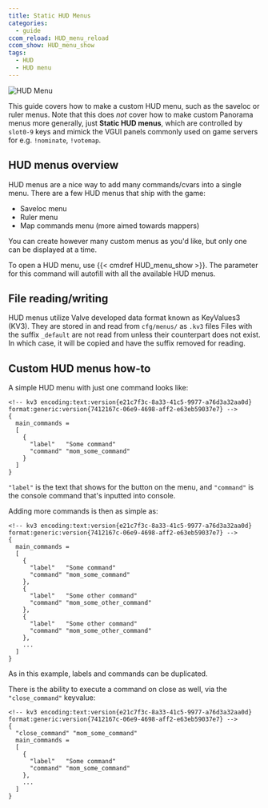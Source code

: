 ```yaml
---
title: Static HUD Menus
categories:
  - guide
ccom_reload: HUD_menu_reload
ccom_show: HUD_menu_show
tags:
  - HUD
  - HUD menu
---
```


![HUD Menu](/images/custom-hud-menus_guide/custom-hud-menus-header.png)

This guide covers how to make a custom HUD menu, such as the saveloc or ruler menus.
Note that this does *not* cover how to make custom Panorama menus more generally, just **Static HUD menus**, which are controlled by `slot0-9` keys and mimick the VGUI panels commonly used on game servers for e.g. `!nominate`, `!votemap`.

## HUD menus overview

HUD menus are a nice way to add many commands/cvars into a single menu.
There are a few HUD menus that ship with the game:

- Saveloc menu
- Ruler menu
- Map commands menu (more aimed towards mappers)

You can create however many custom menus as you'd like, but only one can be displayed at a time.

To open a HUD menu, use {{< cmdref HUD_menu_show >}}.
The parameter for this command will autofill with all the available HUD menus.

## File reading/writing

HUD menus utilize Valve developed data format known as KeyValues3 (KV3). They are stored in and read from `cfg/menus/` as `.kv3` files
Files with the suffix `_default` are not read from unless their counterpart does not exist.
In which case, it will be copied and have the suffix removed for reading.

## Custom HUD menus how-to

A simple HUD menu with just one command looks like:

```
<!-- kv3 encoding:text:version{e21c7f3c-8a33-41c5-9977-a76d3a32aa0d} format:generic:version{7412167c-06e9-4698-aff2-e63eb59037e7} -->
{
  main_commands =
  [
    {
      "label"   "Some command"
      "command" "mom_some_command"
    }
  ]
}
```

`"label"` is the text that shows for the button on the menu, and `"command"` is the console command that's inputted into console.

Adding more commands is then as simple as:

```
<!-- kv3 encoding:text:version{e21c7f3c-8a33-41c5-9977-a76d3a32aa0d} format:generic:version{7412167c-06e9-4698-aff2-e63eb59037e7} -->
{
  main_commands =
  [
    {
      "label"   "Some command"
      "command" "mom_some_command"
    },
    {
      "label"   "Some other command"
      "command" "mom_some_other_command"
    },
    {
      "label"   "Some other command"
      "command" "mom_some_other_command"
    },
    ...
  ]
}
```

As in this example, labels and commands can be duplicated.

There is the ability to execute a command on close as well, via the `"close_command"` keyvalue:

```
<!-- kv3 encoding:text:version{e21c7f3c-8a33-41c5-9977-a76d3a32aa0d} format:generic:version{7412167c-06e9-4698-aff2-e63eb59037e7} -->
{
  "close_command" "mom_some_command"
  main_commands =
  [
    {
      "label"   "Some command"
      "command" "mom_some_command"
    },
    ...
  ]
}
```
